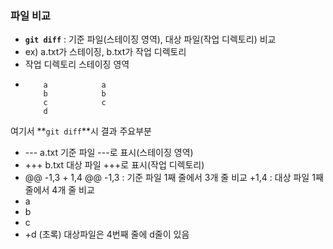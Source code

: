 ### 파일 비교

- **`git diff`** : 기준 파일(스테이징 영역), 대상 파일(작업 디렉토리) 비교
- ex) a.txt가 스테이징, b.txt가 작업 디렉토리
-    작업 디렉토리 스테이징 영역
-         a            a
          b            b
          c            c
          d
여기서 **`git diff`**시 결과 주요부분
- --- a.txt             기준 파일 ---로 표시(스테이징 영역)
- +++ b.txt             대상 파일 +++로 표시(작업 디렉토리)
- @@ -1,3 + 1,4 @@      -1,3 : 기준 파일 1째 줄에서 3개 줄 비교
                        +1,4 : 대상 파일 1째 줄에서 4개 줄 비교
- a
- b
- c
- +d (초록)              대상파일은 4번째 줄에 d줄이 있음
